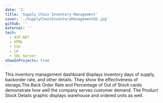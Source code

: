 ```yaml
---
date: '1'
title: 'Supply Chain Inventory Management'
cover: './SupplyChainInventoryManagement02.jpg'
github: ''
external: ''
tech:
  - ASP.NET
  - HTML
  - CSS
  - C# 
  - SQL Server
showInProjects: true
---
```


This inventory management dashboard displays inventory days of supply, backorder rate, and other details. They show the effectiveness of storage.The Back Order Rate and Percentage of Out of Stock cards demonstrate how well the company serves customer demand. The Product Stock Details graphic displays warehouse and ordered units as well.